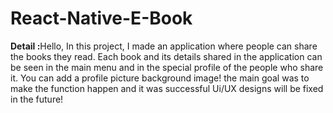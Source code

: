 # React-Native-E-Book
<b>Detail :</b>Hello, In this project, I made an application where people can share the books they read. Each book and its details shared in the application can be seen in the main menu and in the special profile of the people who share it. You can add a profile picture background image! the main goal was to make the function happen and it was successful Ui/UX designs will be fixed in the future! 
